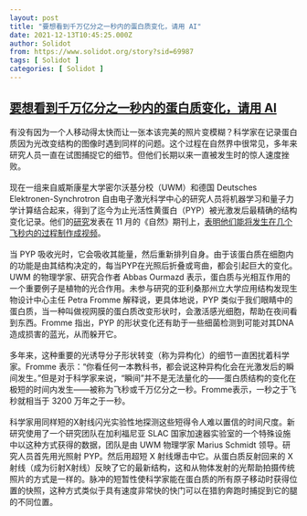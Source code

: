 ```yaml
---
layout: post
title: "要想看到千万亿分之一秒内的蛋白质变化，请用 AI"
date: 2021-12-13T10:45:25.000Z
author: Solidot
from: https://www.solidot.org/story?sid=69987
tags: [ Solidot ]
categories: [ Solidot ]
---
```

<!--1639392325000-->
[要想看到千万亿分之一秒内的蛋白质变化，请用 AI](https://www.solidot.org/story?sid=69987)
------

<div>
有没有因为一个人移动得太快而让一张本该完美的照片变模糊？科学家在记录蛋白质因为光改变结构的图像时遇到同样的问题。这个过程在自然界中很常见，多年来研究人员一直在试图捕捉它的细节。但他们长期以来一直被发生时的惊人速度挫败。<br><br>现在一组来自威斯康星大学密尔沃基分校（UWM）和德国 Deutsches Elektronen-Synchrotron 自由电子激光科学中心的研究人员将机器学习和量子力学计算结合起来，得到了迄今为止光活性黄蛋白（PYP）被光激发后最精确的结构变化记录。他们的<a href="https://www.nature.com/articles/s41586-021-04050-9">研究</a>发表在 11 月的《自然》期刊上，<a href="https://arstechnica.com/science/2021/12/to-see-proteins-change-in-a-quadrillionth-of-a-second-use-ai/">表明他们能将发生在几个飞秒内的过程制作成视频</a>。<br><br>当 PYP 吸收光时，它会吸收其能量，然后重新排列自身。由于该蛋白质在细胞内的功能是由其结构决定的，每当PYP在光照后折叠或弯曲，都会引起巨大的变化。UWM 的物理学家、研究合作者 Abbas Ourmazd 表示，蛋白质与光相互作用的一个重要例子是植物的光合作用。未参与研究的亚利桑那州立大学应用结构发现生物设计中心主任 Petra Fromme 解释说，更具体地说，PYP 类似于我们眼睛中的蛋白质，当一种叫做视网膜的蛋白质改变形状时，会激活感光细胞，帮助在夜间看到东西。Fromme 指出，PYP 的形状变化还有助于一些细菌检测到可能对其DNA造成损害的蓝光，从而躲开它。<br><br>多年来，这种重要的光诱导分子形状转变（称为异构化）的细节一直困扰着科学家。Fromme 表示：“你看任何一本教科书，都会说这种异构化会在光激发后的瞬间发生。”但是对于科学家来说，“瞬间”并不是无法量化的——蛋白质结构的变化在极短的时间内发生——被称为飞秒或千万亿分之一秒。Fromme表示，一秒之于飞秒就相当于 3200 万年之于一秒。<br><br>科学家用同样短的X射线闪光实验性地探测这些短得令人难以置信的时间尺度。新研究使用了一个研究团队在加利福尼亚 SLAC 国家加速器实验室的一个特殊设施中以这种方式获得的数据，团队是由 UWM 物理学家 Marius Schmidt 领导。研究人员首先用光照射 PYP。然后用超短 X 射线爆击中它。从蛋白质反射回来的 X 射线（成为衍射X射线）反映了它的最新结构，这和从物体发射的光帮助拍摄传统照片的方式是一样的。脉冲的短暂性使科学家能在蛋白质的所有原子移动时获得位置的快照，这种方式类似于具有速度非常快的快门可以在猎豹奔跑时捕捉到它的腿的不同位置。
</div>
